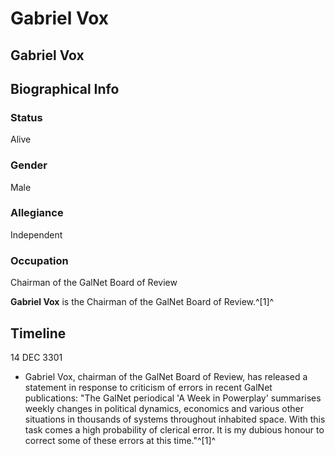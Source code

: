 # Gabriel Vox
## Gabriel Vox

		

## Biographical Info

### Status

Alive

### Gender

Male

### Allegiance

Independent

### Occupation

Chairman of the GalNet Board of Review

**Gabriel Vox** is the Chairman of the GalNet Board of Review.^[1]^

## Timeline

14 DEC 3301

- Gabriel Vox, chairman of the GalNet Board of Review, has released a statement in response to criticism of errors in recent GalNet publications: "The GalNet periodical 'A Week in Powerplay' summarises weekly changes in political dynamics, economics and various other situations in thousands of systems throughout inhabited space. With this task comes a high probability of clerical error. It is my dubious honour to correct some of these errors at this time."^[1]^